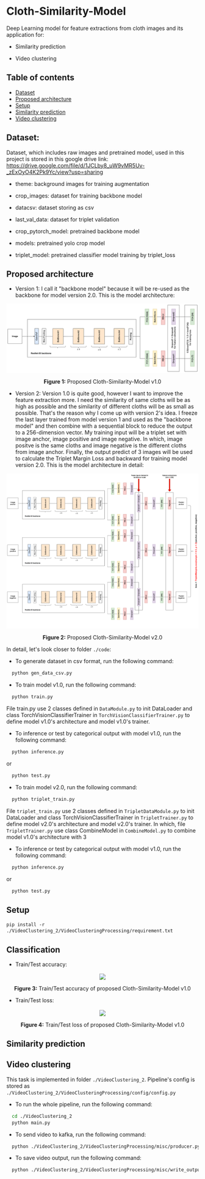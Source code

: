 # Cloth-Similarity-Model
Deep Learning model for feature extractions from cloth images and its application for:

* Similarity prediction

* Video clustering

## Table of contents
* [Dataset](#dataset)
* [Proposed architecture](#proposed-architecture)
* [Setup](#setup)
* [Similarity prediction](#similarity-prediction)
* [Video clustering](#video-clustering)


## Dataset: 

Dataset, which includes raw images and pretrained model, used in this project is stored in this google drive link: https://drive.google.com/file/d/1JCLby8_uW9vMR5Uv-_zExOyO4K2Pk9Yc/view?usp=sharing

* theme: background images for training augmentation

* crop_images: dataset for training backbone model

* datacsv: dataset storing as csv

* last_val_data: dataset for triplet validation

* crop_pytorch_model: pretrained backbone model

* models: pretrained yolo crop model

* triplet_model: pretrained classifier model training by triplet_loss

## Proposed architecture

* Version 1: I call it "backbone model" because it will be re-used as the backbone for model version 2.0. This is the model architecture:

<p align="center">
  <img align="center" src="git_img/Cloth Model.png" />
</p>
<p align="center">
  <b>Figure 1:</b> Proposed Cloth-Similarity-Model v1.0
</p>

* Version 2: Version 1.0 is quite good, however I want to improve the feature extraction more. I need the similarity of same cloths will be as high as possible and the similarity of different cloths will be as small as possible. That's the reason why I come up with version 2's idea. I freeze the last layer trained from model version 1 and used as the "backbone model" and then combine with a sequential block to reduce the output to a 256-dimension vector. My training input will be a triplet set with image anchor, image positive and image negative. In which, image positve is the same cloths and image negative is the different cloths from image anchor. Finally, the output predict of 3 images will be used to calculate the Triplet Margin Loss and backward for training model version 2.0. This is the model architecture in detail:

<p align="center">
  <img align="center" src="git_img/Cloth Model-combine_triplet.png" />
</p>
<p align="center">
  <b>Figure 2:</b> Proposed Cloth-Similarity-Model v2.0
</p>


In detail, let's look closer to folder `./code`:

* To generate dataset in csv format, run the following command: 
```bash
  python gen_data_csv.py
```

* To train model v1.0, run the following command: 
```bash
  python train.py
```

File train.py use 2 classes defined in `DataModule.py` to init DataLoader and class TorchVisionClassifierTrainer in `TorchVisionClassifierTrainer.py` to define model v1.0's architecture and model v1.0's trainer.

* To inference or test by categorical output with model v1.0, run the following command: 
```bash
  python inference.py
```

or

```bash
  python test.py
```

* To train model v2.0, run the following command: 
```bash
  python triplet_train.py
```

File `triplet_train.py` use 2 classes defined in `TripletDataModule.py` to init DataLoader and class TorchVisionClassifierTrainer in `TripletTrainer.py` to define model v2.0's architecture and model v2.0's trainer. In which, file `TripletTrainer.py` use class CombineModel in `CombineModel.py` to combine model v1.0's architecture with 3 

* To inference or test by categorical output with model v1.0, run the following command: 
```bash
  python inference.py
```

or

```bash
  python test.py
```

## Setup

```
pip install -r ./VideoClustering_2/VideoClusteringProcessing/requirement.txt
```

## Classification

* Train/Test accuracy:

<p align="center">
  <img align="center" src="git_img/accuracy_v1.png" />
</p>
<p align="center">
  <b>Figure 3:</b> Train/Test accuracy of proposed Cloth-Similarity-Model v1.0
</p>

* Train/Test loss:

<p align="center">
  <img align="center" src="git_img/loss_v1.png" />
</p>
<p align="center">
  <b>Figure 4:</b> Train/Test loss of proposed Cloth-Similarity-Model v1.0
</p>

## Similarity prediction

## Video clustering

This task is implemented in folder `./VideoClustering_2`. Pipeline's config is stored as `./VideoClustering_2/VideoClusteringProcessing/config/config.py`

* To run the whole pipeline, run the following command: 
```bash
  cd ./VideoClustering_2
  python main.py
```

* To send video to kafka, run the following command: 
```bash
  python ./VideoClustering_2/VideoClusteringProcessing/misc/producer.py
```

* To save video output, run the following command: 
```bash
  python ./VideoClustering_2/VideoClusteringProcessing/misc/write_output.py
```
